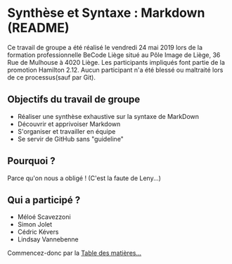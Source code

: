 Synthèse et Syntaxe : Markdown (README)
===========================

Ce travail de groupe a été réalisé le vendredi 24 mai 2019 lors de la formation professionnelle BeCode Liège situé au Pôle Image de Liège, 36 Rue de Mulhouse à 4020 Liège.
Les participants impliqués font partie de la promotion Hamilton 2.12. Aucun participant n'a été blessé ou maltraité lors de ce processus(sauf par Git). 

## Objectifs du travail de groupe

* Réaliser une synthèse exhaustive sur la syntaxe de MarkDown
* Découvrir et apprivoiser Markdown
* S'organiser et travailler en équipe
* Se servir de GitHub sans "guideline"

## Pourquoi ? 

Parce qu'on nous a obligé ! (C'est la faute de Leny...)

## Qui a participé ? 

* Méloé Scavezzoni
* Simon Jolet
* Cédric Kévers
* Lindsay Vannebenne

Commencez-donc par la [Table des matières...](tablesmatieres.md)


